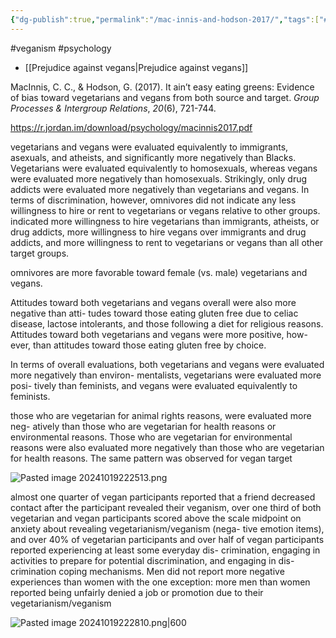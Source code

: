 ```yaml
---
{"dg-publish":true,"permalink":"/mac-innis-and-hodson-2017/","tags":["#veganism","#psychology"],"created":"2025-10-23T17:42:43.282+01:00","updated":"2025-10-23T18:06:08.666+01:00"}
---
```


#veganism #psychology 

- [[Prejudice against vegans\|Prejudice against vegans]]

MacInnis, C. C., & Hodson, G. (2017). It ain’t easy eating greens: Evidence of bias toward vegetarians and vegans from both source and target. _Group Processes & Intergroup Relations_, _20_(6), 721-744.

https://r.jordan.im/download/psychology/macinnis2017.pdf

vegetarians and vegans were evaluated equivalently to immigrants, asexuals, and atheists, and significantly more negatively than Blacks. Vegetarians were evaluated equivalently to homosexuals, whereas vegans were evaluated more negatively than homosexuals. Strikingly, only drug addicts were evaluated more negatively than vegetarians and vegans. In terms of discrimination, however, omnivores did not indicate any less willingness to hire or rent to vegetarians or vegans relative to other groups.  indicated more willingness to hire vegetarians than immigrants, atheists, or drug addicts, more willingness to hire vegans over immigrants and drug addicts, and more willingness to rent to vegetarians or vegans than all other target groups. 

omnivores are more favorable toward female (vs. male) vegetarians and vegans.

Attitudes toward both vegetarians and
vegans overall were also more negative than atti-
tudes toward those eating gluten free due to celiac
disease, lactose intolerants, and those following a
diet for religious reasons. Attitudes toward both
vegetarians and vegans were more positive, how-
ever, than attitudes toward those eating gluten
free by choice. 

In terms of
overall evaluations, both vegetarians and vegans
were evaluated more negatively than environ-
mentalists, vegetarians were evaluated more posi-
tively than feminists, and vegans were evaluated
equivalently to feminists.

those who are vegetarian for
animal rights reasons, were evaluated more neg-
atively than those who are vegetarian for health
reasons or environmental reasons. Those who
are vegetarian for environmental reasons were
also evaluated more negatively than those who
are vegetarian for health reasons. The same
pattern was observed for vegan target

![Pasted image 20241019222513.png](/img/user/Pasted%20image%2020241019222513.png)

almost one quarter of vegan participants
reported that a friend decreased contact after the
participant revealed their veganism, over one
third of both vegetarian and vegan participants
scored above the scale midpoint on anxiety
about revealing vegetarianism/veganism (nega-
tive emotion items), and over 40% of vegetarian
participants and over half of vegan participants
reported experiencing at least some everyday dis-
crimination, engaging in activities to prepare for
potential discrimination, and engaging in dis-
crimination coping mechanisms. Men did
not report more negative experiences than
women with the one exception: more men than
women reported being unfairly denied a job or
promotion due to their vegetarianism/veganism

![Pasted image 20241019222810.png|600](/img/user/Pasted%20image%2020241019222810.png)

